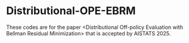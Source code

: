 # Distributional-OPE-EBRM
These codes are for the paper &lt;Distributional Off-policy Evaluation with Bellman Residual Minimization> that is accepted by AISTATS 2025.
